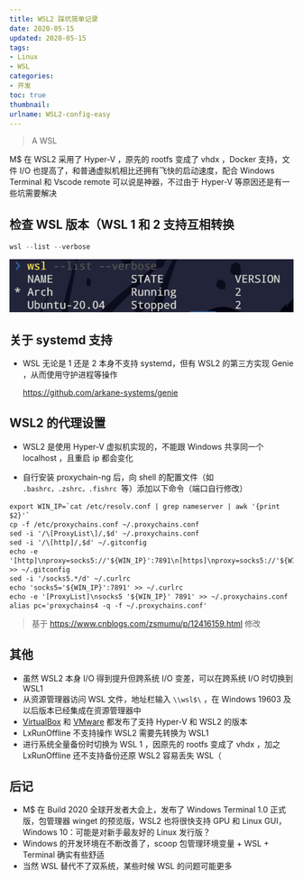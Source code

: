 ```yaml
---
title: WSL2 踩坑简单记录
date: 2020-05-15
updated: 2020-05-15
tags: 
- Linux
- WSL
categories: 
- 开发
toc: true
thumbnail:
urlname: WSL2-config-easy
---
```

> A WSL 


<!--more-->


M$ 在 WSL2 采用了 Hyper-V ，原先的 rootfs 变成了 vhdx ，Docker 支持，文件 I/O 也提高了，和普通虚拟机相比还拥有飞快的启动速度，配合 Windows Terminal 和 Vscode remote 可以说是神器，不过由于 Hyper-V 等原因还是有一些坑需要解决

## 检查 WSL 版本（WSL 1 和 2 支持互相转换

  ```powershell
  wsl --list --verbose
  ```
  ![](/img/old/6530d2ff73cee.png)

## 关于 systemd 支持

- WSL 无论是 1 还是 2 本身不支持 systemd，但有 WSL2 的第三方实现 Genie ，从而使用守护进程等操作

  https://github.com/arkane-systems/genie


## WSL2 的代理设置

 - WSL2 是使用 Hyper-V 虚拟机实现的，不能跟 Windows 共享同一个 localhost ，且重启 ip 都会变化

 - 自行安装 proxychain-ng 后，向 shell 的配置文件（如 `.bashrc，.zshrc，.fishrc `等）添加以下命令（端口自行修改）

 ```shell
export WIN_IP=`cat /etc/resolv.conf | grep nameserver | awk '{print $2}'`
cp -f /etc/proxychains.conf ~/.proxychains.conf
sed -i '/\[ProxyList\]/,$d' ~/.proxychains.conf
sed -i '/\[http]/,$d' ~/.gitconfig
echo -e '[http]\nproxy=socks5://'${WIN_IP}':7891\n[https]\nproxy=socks5://'${WIN_IP}':7891' >> ~/.gitconfig
sed -i '/socks5.*/d' ~/.curlrc
echo 'socks5='${WIN_IP}':7891' >> ~/.curlrc
echo -e '[ProxyList]\nsocks5 '${WIN_IP}' 7891' >> ~/.proxychains.conf
alias pc='proxychains4 -q -f ~/.proxychains.conf'
  ```

   > 基于 https://www.cnblogs.com/zsmumu/p/12416159.html 修改


## 其他

 - 虽然 WSL2 本身 I/O 得到提升但跨系统 I/O 变差，可以在跨系统 I/O 时切换到 WSL1
 - 从资源管理器访问 WSL 文件，地址栏输入 `\\wsl$\` ，在 Windows 19603 及以后版本已经集成在资源管理器中
 - [VirtualBox](https://www.virtualbox.org/wiki/Changelog-6.0) 和 [VMware](https://blogs.vmware.com/workstation/2020/01/vmware-workstation-tech-preview-20h1.html) 都发布了支持 Hyper-V 和 WSL2 的版本 
 - LxRunOffline 不支持操作 WSL2 需要先转换为 WSL1
 - 进行系统全量备份时切换为 WSL 1 ，因原先的 rootfs 变成了 vhdx ，加之 LxRunOffline 还不支持备份还原 WSL2 容易丢失 WSL（

## 后记
 - M$ 在 Build 2020 全球开发者大会上，发布了 Windows Terminal 1.0 正式版，包管理器 winget 的预览版，WSL2 也将很快支持 GPU 和 Linux GUI，Windows 10：可能是对新手最友好的 Linux 发行版？
 - Windows 的开发环境在不断改善了，scoop 包管理环境变量 + WSL + Terminal 确实有些舒适
 - 当然 WSL 替代不了双系统，某些时候 WSL 的问题可能更多
